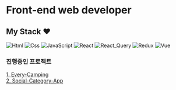 # Front-end web developer 

  

## My Stack ♥

<img alt="Html" src ="https://img.shields.io/badge/HTML5-E34F26.svg?&style=for-the-badge&logo=HTML5&logoColor=white"/> <img alt="Css" src ="https://img.shields.io/badge/CSS3-1572B6.svg?&style=for-the-badge&logo=CSS3&logoColor=white"/> <img alt="JavaScript" src ="https://img.shields.io/badge/JavaScriipt-F7DF1E.svg?&style=for-the-badge&logo=JavaScript&logoColor=white"/> <img alt="React" src ="https://img.shields.io/badge/React-61DAFB.svg?&style=for-the-badge&logo=React&logoColor=white"/> <img alt="React_Query" src ="https://img.shields.io/badge/React_Query-FF4154.svg?&style=for-the-badge&logo=ReactQuery&logoColor=white"/> <img alt="Redux" src ="https://img.shields.io/badge/Redux-764ABC.svg?&style=for-the-badge&logo=Redux&logoColor=white"/> <img alt="Vue" src ="https://img.shields.io/badge/Vue.js-4FC08D.svg?&style=for-the-badge&logo=Vue.js&logoColor=white"/>
 

### 진행중인 프로젝트

<a href='https://github.com/everycamping/everycamping-front-end'>1. Every-Camping<a></br>
<a href='https://github.com/jjvox/Social-Category-App'>2. Social-Category-App<a>
